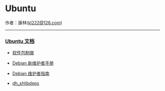 # Ubuntu

作者：康林(kl222@126.com)

-------------------------

### [Ubuntu 文档](https://www.debian.org/doc/)
- [软件包制做](https://www.debian.org/doc/manuals/packaging-tutorial/packaging-tutorial.en.pdf)
- [Debian 新维护者手册](https://www.debian.org/doc/manuals/maint-guide/index.zh-cn.html)
- [Debian 维护者指南](https://www.debian.org/doc/manuals/debmake-doc/index.zh-cn.html)

- [dh_shlibdeps](http://www.man7.org/linux/man-pages/man1/dh_shlibdeps.1.html)

